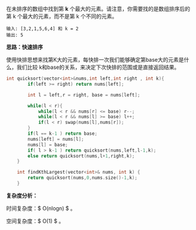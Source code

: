 在未排序的数组中找到第 **k** 个最大的元素。请注意，你需要找的是数组排序后的第 k 个最大的元素，而不是第 k 个不同的元素。



```
输入: [3,2,1,5,6,4] 和 k = 2
输出: 5
```



<b>思路：快速排序</b>

使用快排思想来找第K大的元素，每快排一次我们能够确定第base大的元素是什么，我们比较 k和base的关系，来决定下次快排的范围或是直接返回结果。

```c++
int quicksort(vector<int>&nums,int left,int right , int k){
        if(left >= right) return nums[left];

        int l = left,r = right, base = nums[left];

        while(l < r){
            while(l < r && nums[r] <= base) r--;
            while(l < r && nums[l] >= base) l++;
            if(l < r) swap(nums[l],nums[r]);
        }
        if(l == k-1 ) return base;
        nums[left] = nums[l];
        nums[l] = base;
        if( l > k-1 ) return quicksort(nums,left,l-1,k);
        else return quicksort(nums,l+1,right,k);
    }

    int findKthLargest(vector<int>& nums, int k) {
        return quicksort(nums,0,nums.size()-1,k);
    }
```

<b>复杂度分析：</b>

时间复杂度：$ O(nlogn) $ 。  

空间复杂度：$ O(1) $  。


